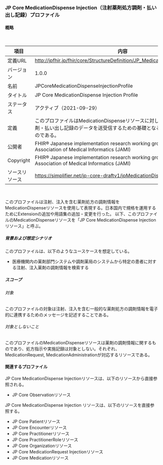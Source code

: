 ### JP Core MedicationDispense Injection（注射薬剤処方調剤・払い出し記録）プロファイル

#### 概略
<br>

| 項目           | 内容                                                    |
| -------------- | ---------------------------------------------------------- |
| 定義URL        | http://jpfhir.jp/fhir/core/StructureDefinition/JP_MedicationDispense_Injection |
| バージョン     | 1.0.0                                                      |
| 名前           | JPCoreMedicationDispenseInjectionProfile                      |
| タイトル       | JP Core MedicationDispense Injection Profile               |
| ステータス     | アクティブ（2021-09-29）                                   |
| 定義           | このプロファイルはMedicationDispenseリソースに対して、注射薬剤処方調剤・払い出し記録のデータを送受信するための基礎となる制約と拡張を定めたものである。 |
| 公開者         | FHIR® Japanese implementation research working group in Japan Association of Medical Informatics (JAMI)  |
| Copyright      | FHIR® Japanese implementation research working group in Japan Association of Medical Informatics (JAMI)  |
| ソースリソース | https://simplifier.net/jp-core-draftv1/jpMedicationDispenseInjection |

<br>

このプロファイルは注射、注入を含む薬剤処方の調剤情報をMedicationDispenseリソースを使用して表現する。日本国内で規格を運用するためにExtensionの追加や用語集の追加・変更を行った。
以下、このプロファイルのMedicationDispenseリソースを「JP Core MedicationDispense Injectionリソース」と呼ぶ。

##### 背景および想定シナリオ
このプロファイルは、以下のようなユースケースを想定している。

- 医療機関内の薬剤部門システムや調剤薬局のシステムから特定の患者に対する注射、注入薬剤の調剤情報を検索する

##### スコープ
###### 対象
このプロファイルの対象は注射、注入を含む一般的な薬剤処方の調剤情報を電子的に連携するためのメッセージを記述することである。

###### 対象としないこと
このプロファイルのMedicationDispenseリソースは薬剤の調剤情報に関するものであり、処方指示や実施記録は対象としない。それぞれ、MedicationRequest, MedicationAdministrationが対応するリソースである。

#### 関連するプロファイル
JP Core MedicationDispense Injectionリソースは、以下のリソースから直接参照される。

- JP Core Observationリソース

JP Core MedicationDispense Injection リソースは、以下のリソースを直接参照する。

- JP Core Patientリソース
- JP Core Encounterリソース
- JP Core Practitionerリソース
- JP Core PractitionerRoleリソース
- JP Core Organizationリソース
- JP Core MedicationRequest Injectionリソース
- JP Core Medicationリソース
